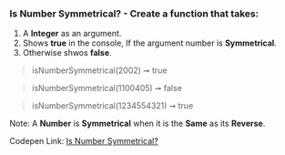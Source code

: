 ### Is Number Symmetrical? - Create a function that takes: 

1. A **Integer** as an argument. 
1. Shows **true** in the console, If the argument number is **Symmetrical**.
1. Otherwise shwos **false**.

> isNumberSymmetrical(2002) ➞ true

> isNumberSymmetrical(1100405) ➞ false

> isNumberSymmetrical(1234554321) ➞ true

Note: A **Number** is **Symmetrical** when it is the **Same** as its **Reverse**.

Codepen Link: [Is Number Symmetrical?](https://codepen.io/javascriptstudent/pen/qBZYpjq?editors=0012)